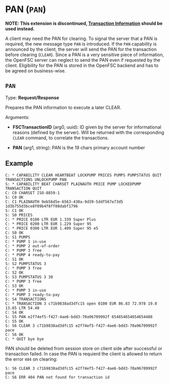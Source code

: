 # PAN (`PAN`)

**NOTE: This extension is discontinued, [Transaction Information](transaction-info.md) should be used instead.**

A client may need the PAN for clearing. To signal the server that a PAN is required, the new message type `PAN` is introduced. If the `PAN` capability is announced by the client, the server will send the PAN for the transaction before clearing (`CLEAR`). Since a PAN is a very sensitive piece of information, the OpenFSC server can neglect to send the PAN even if requested by the client. Eligibility for the PAN is stored in the OpenFSC backend and has to be agreed on business-wise.

## `PAN`

Type: **Request/Response**

Prepares the PAN information to execute a later CLEAR.

Arguments:

- **FSCTransactionID** (arg0, uuid): ID given by the server for informational reasons (defined by the server). Will be returned with the corresponding `CLEAR` command, to correlate the transactions.

- **PAN** (arg1, string): PAN is the 19 chars primary account number

## Example

```
C: * CAPABILITY CLEAR HEARTBEAT LOCKPUMP PRICES PUMPS PUMPSTATUS QUIT TRANSACTIONS UNLOCKPUMP PAN
S: * CAPABILITY BEAT CHARSET PLAINAUTH PRICE PUMP LOCKEDPUMP TRANSACTION QUIT
C: C0 CHARSET ISO-8859-1
S: C0 OK
C: C1 PLAINAUTH 9eb56d5e-6563-430a-9d39-5ddf567e73d5 1d3b755d3bce8f09b4f8ff08dabf1796
S: C1 OK
S: S0 PRICES
C: * PRICE 0100 LTR EUR 1.339 Super Plus
C: * PRICE 0200 LTR EUR 1.229 Super 95
C: * PRICE 0300 LTR EUR 1.499 Super 95 e5
C: S0 OK
S: S1 PUMPS
C: * PUMP 1 in-use
C: * PUMP 2 out-of-order
C: * PUMP 3 free
C: * PUMP 4 ready-to-pay
C: S1 OK
S: S2 PUMPSTATUS 3
C: * PUMP 3 free
C: S2 OK
S: S3 PUMPSTATUS 3 30
C: * PUMP 3 free
C: S3 OK
C: * PUMP 3 in-use
C: * PUMP 3 ready-to-pay
S: S4 TRANSACTIONS
C: * TRANSACTION 3 c71b9838ad3dfc15 open 0100 EUR 86.83 72.978 19.0 13.65 LTR 54.40
C: S4 OK
S: S5 PAN e2f74ef5-f427-4ae6-bdd3-70a96709992f 654654654654654488
C: S5 OK
S: S6 CLEAR 3 c71b9838ad3dfc15 e2f74ef5-f427-4ae6-bdd3-70a96709992f pace
C: S6 OK
C: * QUIT bye bye
```

PAN should be deleted from session store on client side after successful or transaction failed. In case the PAN is requierd the client is allowed to return the error `404` on clearing:

```
S: S6 CLEAR 3 c71b9838ad3dfc15 e2f74ef5-f427-4ae6-bdd3-70a96709992f pace
C: S6 ERR 404 PAN not found for transaction id
```
